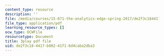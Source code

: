 ```yaml
---
content_type: resource
description: ''
file: /media/courses/15-071-the-analytics-edge-spring-2017/de2f3c184417b00241f16d4caba2dba3_VKFwl-T7Hs0.pdf
file_type: application/pdf
learning_resource_types: []
ocw_type: OCWFile
resourcetype: Document
title: 3play pdf file
uid: de2f3c18-4417-b002-41f1-6d4caba2dba3
---
```

